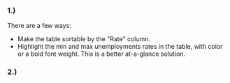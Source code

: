 ### 1.)
There are a few ways:

* Make the table sortable by the "Rate" column. 
* Highlight the min and max unemployments rates in the table, with color or a bold font weight. This is a better at-a-glance solution.

### 2.)

